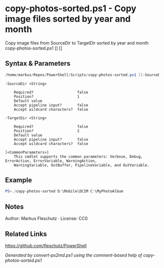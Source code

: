 # copy-photos-sorted.ps1 - Copy image files sorted by year and month

Copy image files from SourceDir to TargetDir sorted by year and month
copy-photos-sorted.ps1 [<SourceDir>] [<TargetDir>]

## Syntax & Parameters
```powershell
/home/markus/Repos/PowerShell/Scripts/copy-photos-sorted.ps1 [[-SourceDir] <String>] [[-TargetDir] <String>] [<CommonParameters>]
```

```
-SourceDir <String>
    
    Required?                    false
    Position?                    1
    Default value                
    Accept pipeline input?       false
    Accept wildcard characters?  false
```

```
-TargetDir <String>
    
    Required?                    false
    Position?                    2
    Default value                
    Accept pipeline input?       false
    Accept wildcard characters?  false
```

```
[<CommonParameters>]
    This cmdlet supports the common parameters: Verbose, Debug, ErrorAction, ErrorVariable, WarningAction, 
    WarningVariable, OutBuffer, PipelineVariable, and OutVariable.
```

## Example
```powershell
PS>./copy-photos-sorted D:\Mobile\DCIM C:\MyPhotoAlbum
```


## Notes
Author: Markus Fleschutz · License: CC0

## Related Links
https://github.com/fleschutz/PowerShell

*Generated by convert-ps2md.ps1 using the comment-based help of copy-photos-sorted.ps1*

